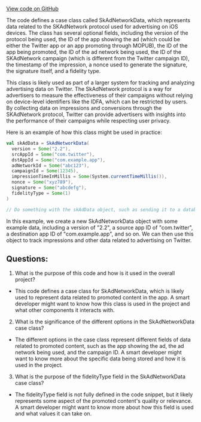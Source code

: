 [View code on GitHub](https://github.com/misbahsy/the-algorithm/product-mixer/core/src/main/scala/com/twitter/product_mixer/core/model/marshalling/response/urt/promoted/SkAdNetworkData.scala)

The code defines a case class called SkAdNetworkData, which represents data related to the SKAdNetwork protocol used for advertising on iOS devices. The class has several optional fields, including the version of the protocol being used, the ID of the app showing the ad (which could be either the Twitter app or an app promoting through MOPUB), the ID of the app being promoted, the ID of the ad network being used, the ID of the SKAdNetwork campaign (which is different from the Twitter campaign ID), the timestamp of the impression, a nonce used to generate the signature, the signature itself, and a fidelity type.

This class is likely used as part of a larger system for tracking and analyzing advertising data on Twitter. The SkAdNetwork protocol is a way for advertisers to measure the effectiveness of their campaigns without relying on device-level identifiers like the IDFA, which can be restricted by users. By collecting data on impressions and conversions through the SKAdNetwork protocol, Twitter can provide advertisers with insights into the performance of their campaigns while respecting user privacy.

Here is an example of how this class might be used in practice:

```scala
val skAdData = SkAdNetworkData(
  version = Some("2.2"),
  srcAppId = Some("com.twitter"),
  dstAppId = Some("com.example.app"),
  adNetworkId = Some("abc123"),
  campaignId = Some(12345),
  impressionTimeInMillis = Some(System.currentTimeMillis()),
  nonce = Some("xyz789"),
  signature = Some("abcdefg"),
  fidelityType = Some(1)
)

// Do something with the skAdData object, such as sending it to a database or analytics platform
```

In this example, we create a new SkAdNetworkData object with some example data, including a version of "2.2", a source app ID of "com.twitter", a destination app ID of "com.example.app", and so on. We can then use this object to track impressions and other data related to advertising on Twitter.
## Questions: 
 1. What is the purpose of this code and how is it used in the overall project?
- This code defines a case class for SkAdNetworkData, which is likely used to represent data related to promoted content in the app. A smart developer might want to know how this class is used in the project and what other components it interacts with.

2. What is the significance of the different options in the SkAdNetworkData case class?
- The different options in the case class represent different fields of data related to promoted content, such as the app showing the ad, the ad network being used, and the campaign ID. A smart developer might want to know more about the specific data being stored and how it is used in the project.

3. What is the purpose of the fidelityType field in the SkAdNetworkData case class?
- The fidelityType field is not fully defined in the code snippet, but it likely represents some aspect of the promoted content's quality or relevance. A smart developer might want to know more about how this field is used and what values it can take on.
